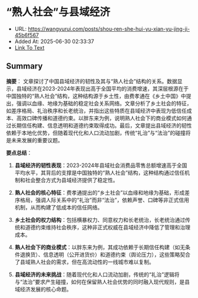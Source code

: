 # “熟人社会”与县域经济
- URL: https://wangyurui.com/posts/shou-ren-she-hui-yu-xian-yu-jing-ji-45b6f567
- Added At: 2025-06-30 02:33:37
- [Link To Text](2025-06-30-“熟人社会”与县域经济_raw.md)

## Summary
**摘要**：
文章探讨了中国县域经济的韧性及其与“熟人社会”结构的关系。数据显示，县域经济在2023-2024年表现出高于全国平均的消费增速，其深层根源在于中国独特的“熟人社会”结构，这种结构源于乡土性，由费孝通在《乡土中国》中提出，强调以血缘、地缘为基础的稳定社会关系网络。文章分析了乡土社会的特征，如差序格局、礼治秩序和长老统治，并指出这些特质在县域经济中表现为低信任成本、高效口碑传播和道德约束。以胖东来为例，说明熟人社会下的商业模式如何通过长期信任构建、信息透明和道德约束取得成功。最后，文章提出县域经济的韧性依赖于本地化优势，但随着现代化和人口流动加剧，传统“礼治”与“法治”的碰撞将是未来发展的重要议题。

**要点总结**：
1. **县域经济的韧性表现**：2023-2024年县域社会消费品零售总额增速高于全国平均水平，其背后的支撑是中国独特的“熟人社会”结构，这种结构通过信任机制和社会整合方式为县域经济提供了稳定性。
   
2. **熟人社会的核心特征**：费孝通提出的“乡土社会”以血缘和地缘为基础，形成差序格局，强调人际关系中的“礼治”而非“法治”，依赖声誉、口碑等非正式信用机制，从而构建了低成本的信任网络。

3. **乡土社会的权力结构**：包括横暴权力、同意权力和长老统治，长老统治通过传统和道德约束维持社会秩序，这种非正式权威在县域经济中降低了管理和治理成本。

4. **熟人社会下的商业模式**：以胖东来为例，其成功依赖于长期信任构建（如无条件退换货）、信息透明（公开进货价）和道德约束（舆论压力），这些策略契合了县域熟人社会的需求，但在高流动性的一线城市难以复制。

5. **县域经济的未来挑战**：随着现代化和人口流动加剧，传统的“礼治”逻辑将与“法治”要求产生碰撞，如何在保留熟人社会优势的同时融入现代规则，是县域经济发展的核心命题。
